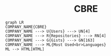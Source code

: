 <h1 align="center">CBRE</h1>

```mermaid
graph LR
COMPANY_NAME{CBRE}
COMPANY_NAME ---> U{Users} ---> UN[4]
COMPANY_NAME ---> R{Repositories} ---> RN[4]
COMPANY_NAME ---> G{Gists} ---> GN[163]
COMPANY_NAME ---> ML{Most Used<br>Languages}
ML --> HTML[HTML]
```
